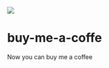 <a href="https://www.buymeacoffee.com/sukidev"><img src="https://img.buymeacoffee.com/button-api/?text=Buy me a coffee&emoji=&slug=sukidev&button_colour=7a7a7a&font_colour=ffffff&font_family=Poppins&outline_colour=ffffff&coffee_colour=FFDD00" /></a>
# buy-me-a-coffe
Now you can buy me a coffee
